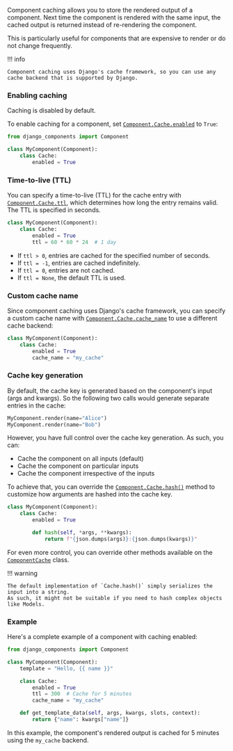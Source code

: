 Component caching allows you to store the rendered output of a component. Next time the component is rendered
with the same input, the cached output is returned instead of re-rendering the component.

This is particularly useful for components that are expensive to render or do not change frequently.

!!! info

    Component caching uses Django's cache framework, so you can use any cache backend that is supported by Django.

### Enabling caching

Caching is disabled by default.

To enable caching for a component, set [`Component.Cache.enabled`](../../reference/api.md#django_components.ComponentCache.enabled) to `True`:

```python
from django_components import Component

class MyComponent(Component):
    class Cache:
        enabled = True
```

### Time-to-live (TTL)

You can specify a time-to-live (TTL) for the cache entry with [`Component.Cache.ttl`](../../reference/api.md#django_components.ComponentCache.ttl), which determines how long the entry remains valid. The TTL is specified in seconds.

```python
class MyComponent(Component):
    class Cache:
        enabled = True
        ttl = 60 * 60 * 24  # 1 day
```

- If `ttl > 0`, entries are cached for the specified number of seconds.
- If `ttl = -1`, entries are cached indefinitely.
- If `ttl = 0`, entries are not cached.
- If `ttl = None`, the default TTL is used.

### Custom cache name

Since component caching uses Django's cache framework, you can specify a custom cache name with [`Component.Cache.cache_name`](../../reference/api.md#django_components.ComponentCache.cache_name) to use a different cache backend:

```python
class MyComponent(Component):
    class Cache:
        enabled = True
        cache_name = "my_cache"
```

### Cache key generation

By default, the cache key is generated based on the component's input (args and kwargs). So the following two calls would generate separate entries in the cache:

```py
MyComponent.render(name="Alice")
MyComponent.render(name="Bob")
```

However, you have full control over the cache key generation. As such, you can:

- Cache the component on all inputs (default)
- Cache the component on particular inputs
- Cache the component irrespective of the inputs

To achieve that, you can override
the [`Component.Cache.hash()`](../../reference/api.md#django_components.ComponentCache.hash)
method to customize how arguments are hashed into the cache key.

```python
class MyComponent(Component):
    class Cache:
        enabled = True

        def hash(self, *args, **kwargs):
            return f"{json.dumps(args)}:{json.dumps(kwargs)}"
```

For even more control, you can override other methods available on the [`ComponentCache`](../../reference/api.md#django_components.ComponentCache) class.

!!! warning

    The default implementation of `Cache.hash()` simply serializes the input into a string.
    As such, it might not be suitable if you need to hash complex objects like Models.

### Example

Here's a complete example of a component with caching enabled:

```python
from django_components import Component

class MyComponent(Component):
    template = "Hello, {{ name }}"

    class Cache:
        enabled = True
        ttl = 300  # Cache for 5 minutes
        cache_name = "my_cache"

    def get_template_data(self, args, kwargs, slots, context):
        return {"name": kwargs["name"]}
```

In this example, the component's rendered output is cached for 5 minutes using the `my_cache` backend.
